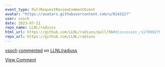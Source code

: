 ```yaml
---
event_type: PullRequestReviewCommentEvent
avatar: "https://avatars.githubusercontent.com/u/814322?"
user: vsoch
date: 2023-07-21
repo_name: LLNL/radiuss
html_url: https://github.com/LLNL/radiuss/pull/56#discussion_r1270902797
repo_url: https://github.com/LLNL/radiuss
---
```


<a href='https://github.com/vsoch' target='_blank'>vsoch</a> <a href='https://github.com/LLNL/radiuss/pull/56#discussion_r1270902797' target='_blank'>commented</a> on <a href='https://github.com/LLNL/radiuss' target='_blank'>LLNL/radiuss</a>

<a href='https://github.com/LLNL/radiuss/pull/56#discussion_r1270902797' target='_blank'>View Comment</a>